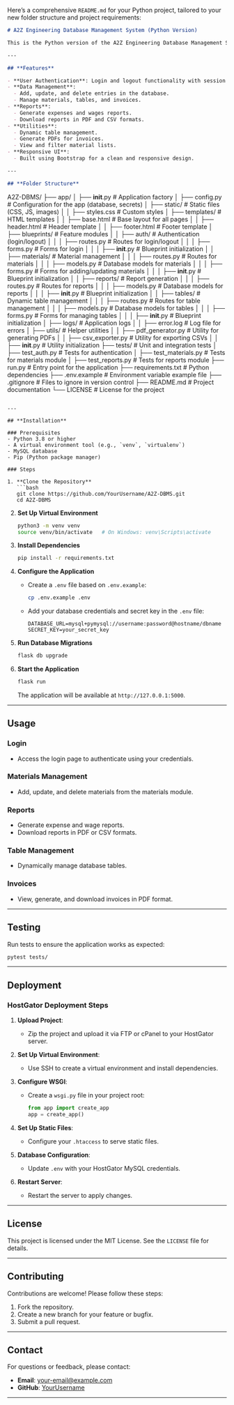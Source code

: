 Here’s a comprehensive `README.md` for your Python project, tailored to your new folder structure and project requirements:

```markdown
# A2Z Engineering Database Management System (Python Version)

This is the Python version of the A2Z Engineering Database Management System. It is a modular, scalable, and secure web application for managing the database of A2Z Engineering, converted from PHP to Python using Flask.

---

## **Features**

- **User Authentication**: Login and logout functionality with session management.
- **Data Management**:
  - Add, update, and delete entries in the database.
  - Manage materials, tables, and invoices.
- **Reports**:
  - Generate expenses and wages reports.
  - Download reports in PDF and CSV formats.
- **Utilities**:
  - Dynamic table management.
  - Generate PDFs for invoices.
  - View and filter material lists.
- **Responsive UI**:
  - Built using Bootstrap for a clean and responsive design.

---

## **Folder Structure**

```
A2Z-DBMS/
├── app/
│   ├── __init__.py            # Application factory
│   ├── config.py              # Configuration for the app (database, secrets)
│   ├── static/                # Static files (CSS, JS, images)
│   │   ├── styles.css         # Custom styles
│   ├── templates/             # HTML templates
│   │   ├── base.html          # Base layout for all pages
│   │   ├── header.html        # Header template
│   │   ├── footer.html        # Footer template
│   ├── blueprints/            # Feature modules
│   │   ├── auth/              # Authentication (login/logout)
│   │   │   ├── routes.py      # Routes for login/logout
│   │   │   ├── forms.py       # Forms for login
│   │   │   ├── __init__.py    # Blueprint initialization
│   │   ├── materials/         # Material management
│   │   │   ├── routes.py      # Routes for materials
│   │   │   ├── models.py      # Database models for materials
│   │   │   ├── forms.py       # Forms for adding/updating materials
│   │   │   ├── __init__.py    # Blueprint initialization
│   │   ├── reports/           # Report generation
│   │   │   ├── routes.py      # Routes for reports
│   │   │   ├── models.py      # Database models for reports
│   │   │   ├── __init__.py    # Blueprint initialization
│   │   ├── tables/            # Dynamic table management
│   │   │   ├── routes.py      # Routes for table management
│   │   │   ├── models.py      # Database models for tables
│   │   │   ├── forms.py       # Forms for managing tables
│   │   │   ├── __init__.py    # Blueprint initialization
│   ├── logs/                  # Application logs
│   │   ├── error.log          # Log file for errors
│   ├── utils/                 # Helper utilities
│   │   ├── pdf_generator.py   # Utility for generating PDFs
│   │   ├── csv_exporter.py    # Utility for exporting CSVs
│   │   ├── __init__.py        # Utility initialization
├── tests/                     # Unit and integration tests
│   ├── test_auth.py           # Tests for authentication
│   ├── test_materials.py      # Tests for materials module
│   ├── test_reports.py        # Tests for reports module
├── run.py                     # Entry point for the application
├── requirements.txt           # Python dependencies
├── .env.example               # Environment variable example file
├── .gitignore                 # Files to ignore in version control
├── README.md                  # Project documentation
└── LICENSE                    # License for the project
```

---

## **Installation**

### Prerequisites
- Python 3.8 or higher
- A virtual environment tool (e.g., `venv`, `virtualenv`)
- MySQL database
- Pip (Python package manager)

### Steps

1. **Clone the Repository**
   ```bash
   git clone https://github.com/YourUsername/A2Z-DBMS.git
   cd A2Z-DBMS
   ```

2. **Set Up Virtual Environment**
   ```bash
   python3 -m venv venv
   source venv/bin/activate   # On Windows: venv\Scripts\activate
   ```

3. **Install Dependencies**
   ```bash
   pip install -r requirements.txt
   ```

4. **Configure the Application**
   - Create a `.env` file based on `.env.example`:
     ```bash
     cp .env.example .env
     ```
   - Add your database credentials and secret key in the `.env` file:
     ```plaintext
     DATABASE_URL=mysql+pymysql://username:password@hostname/dbname
     SECRET_KEY=your_secret_key
     ```

5. **Run Database Migrations**
   ```bash
   flask db upgrade
   ```

6. **Start the Application**
   ```bash
   flask run
   ```

   The application will be available at `http://127.0.0.1:5000`.

---

## **Usage**

### **Login**
- Access the login page to authenticate using your credentials.

### **Materials Management**
- Add, update, and delete materials from the materials module.

### **Reports**
- Generate expense and wage reports.
- Download reports in PDF or CSV formats.

### **Table Management**
- Dynamically manage database tables.

### **Invoices**
- View, generate, and download invoices in PDF format.

---

## **Testing**

Run tests to ensure the application works as expected:
```bash
pytest tests/
```

---

## **Deployment**

### HostGator Deployment Steps

1. **Upload Project**:
   - Zip the project and upload it via FTP or cPanel to your HostGator server.

2. **Set Up Virtual Environment**:
   - Use SSH to create a virtual environment and install dependencies.

3. **Configure WSGI**:
   - Create a `wsgi.py` file in your project root:
     ```python
     from app import create_app
     app = create_app()
     ```

4. **Set Up Static Files**:
   - Configure your `.htaccess` to serve static files.

5. **Database Configuration**:
   - Update `.env` with your HostGator MySQL credentials.

6. **Restart Server**:
   - Restart the server to apply changes.

---

## **License**

This project is licensed under the MIT License. See the `LICENSE` file for details.

---

## **Contributing**

Contributions are welcome! Please follow these steps:
1. Fork the repository.
2. Create a new branch for your feature or bugfix.
3. Submit a pull request.

---

## **Contact**

For questions or feedback, please contact:
- **Email**: your-email@example.com
- **GitHub**: [YourUsername](https://github.com/YourUsername)

---

```
